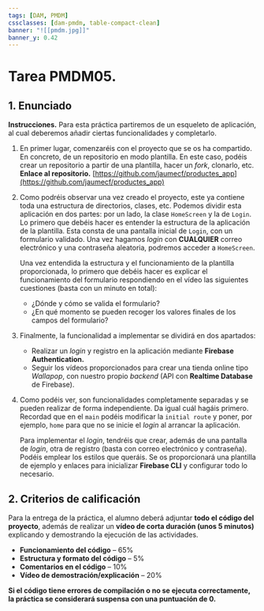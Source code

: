 ```yaml
---
tags: [DAM, PMDM]
cssclasses: [dam-pmdm, table-compact-clean]
banner: "![[pmdm.jpg]]"
banner_y: 0.42
---
```

# Tarea **PMDM05.**

## 1. Enunciado

**Instrucciones.** Para esta práctica partiremos de un esqueleto de aplicación, al cual deberemos añadir ciertas funcionalidades y completarlo.

1. En primer lugar, comenzaréis con el proyecto que se os ha compartido. En concreto, de un repositorio en modo plantilla. En este caso, podéis crear un repositorio a partir de una plantilla, hacer un *fork*, clonarlo, etc.  
   **Enlace al repositorio.** [https://github.com/jaumecf/productes_app](https://github.com/jaumecf/productes_app)  

2. Como podréis observar una vez creado el proyecto, este ya contiene toda una estructura de directorios, clases, etc. Podemos dividir esta aplicación en dos partes: por un lado, la clase `HomeScreen` y la de `Login`. Lo primero que debéis hacer es entender la estructura de la aplicación de la plantilla. Esta consta de una pantalla inicial de `Login`, con un formulario validado. Una vez hagamos *login* con **CUALQUIER** correo electrónico y una contraseña aleatoria, podremos acceder a `HomeScreen`.  

   Una vez entendida la estructura y el funcionamiento de la plantilla proporcionada, lo primero que debéis hacer es explicar el funcionamiento del formulario respondiendo en el vídeo las siguientes cuestiones (basta con un minuto en total):  

   - ¿Dónde y cómo se valida el formulario?  
   - ¿En qué momento se pueden recoger los valores finales de los campos del formulario?  

3. Finalmente, la funcionalidad a implementar se dividirá en dos apartados:  
   - Realizar un *login* y registro en la aplicación mediante **Firebase Authentication.**  
   - Seguir los vídeos proporcionados para crear una tienda online tipo *Wallapop*, con nuestro propio *backend* (API con **Realtime Database** de Firebase).  

4. Como podéis ver, son funcionalidades completamente separadas y se pueden realizar de forma independiente. Da igual cuál hagáis primero. Recordad que en el `main` podéis modificar la `initial route` y poner, por ejemplo, `home` para que no se inicie el *login* al arrancar la aplicación.  

   Para implementar el *login*, tendréis que crear, además de una pantalla de *login*, otra de registro (basta con correo electrónico y contraseña). Podéis emplear los estilos que queráis. Se os proporcionará una plantilla de ejemplo y enlaces para inicializar **Firebase CLI** y configurar todo lo necesario.  

## 2. Criterios de calificación  

Para la entrega de la práctica, el alumno deberá adjuntar **todo el código del proyecto**, además de realizar un **vídeo de corta duración (unos 5 minutos)** explicando y demostrando la ejecución de las actividades.  

- **Funcionamiento del código** – 65%  
- **Estructura y formato del código** – 5%  
- **Comentarios en el código** – 10%  
- **Vídeo de demostración/explicación** – 20%  

**Si el código tiene errores de compilación o no se ejecuta correctamente, la práctica se considerará suspensa con una puntuación de 0.** 
